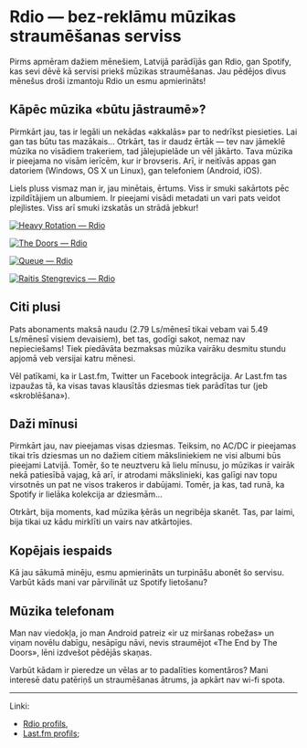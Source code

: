 # Rdio — bez-reklāmu mūzikas straumēšanas serviss

Pirms apmēram dažiem mēnešiem, Latvijā parādījās gan Rdio, gan Spotify, kas sevi dēvē kā servisi priekš mūzikas straumēšanas. Jau pēdējos divus mēnešus droši izmantoju Rdio un esmu apmierināts!

## Kāpēc mūzika «būtu jāstraumē»?

Pirmkārt jau, tas ir legāli un nekādas «akkalās» par to nedrīkst piesieties. Lai gan tas būtu tas mazākais... Otrkārt, tas ir daudz ērtāk — tev nav jāmeklē mūzika no visādiem trakeriem, tad jālejupielāde un vēl jākārto. Tava mūzika ir pieejama no visām ierīcēm, kur ir brovseris. Arī, ir neitīvās appas gan datoriem (Windows, OS X un Linux), gan telefoniem (Android, iOS).

Liels pluss vismaz man ir, jau minētais, ērtums. Viss ir smuki sakārtots pēc izpildītājiem un albumiem. Ir pieejami visādi metadati un vari pats veidot plejlistes. Viss arī smuki izskatās un strādā jebkur!

[![Heavy Rotation — Rdio](http://i.imgur.com/FREfLyU.jpg)](http://i.imgur.com/FREfLyU.jpg "Heavy Rotation — Rdio")

[![The Doors — Rdio](http://i.imgur.com/8ljd6Wq.jpg)](http://i.imgur.com/8ljd6Wq.jpg "The Doors — Rdio")

[![Queue — Rdio](http://i.imgur.com/PoeoC3z.jpg)](http://i.imgur.com/PoeoC3z.jpg "Queue — Rdio")

[![Raitis Stengrevics — Rdio](http://i.imgur.com/WLCK5R6.jpg)](http://i.imgur.com/WLCK5R6.jpg "Raitis Stengrevics — Rdio")

## Citi plusi

Pats abonaments maksā naudu (2.79 Ls/mēnesī tikai vebam vai 5.49 Ls/mēnesī visiem devaisiem), bet tas, godīgi sakot, nemaz nav nepieciešams! Tiek piedāvāta bezmaksas mūzika vairāku desmitu stundu apjomā veb versijai katru mēnesi.

Vēl patīkami, ka ir Last.fm, Twitter un Facebook integrācija. Ar Last.fm tas izpaužas tā, ka visas tavas klausītās dziesmas tiek parādītas tur (jeb «skroblēšana»).

## Daži mīnusi

Pirmkārt jau, nav pieejamas visas dziesmas. Teiksim, no AC/DC ir pieejamas tikai trīs dziesmas un no dažiem citiem māksliniekiem ne visi albumi būs pieejami Latvijā. Tomēr, šo te neuztveru kā lielu mīnusu, jo mūzikas ir vairāk nekā patiesībā vajag, kā arī, ir atrodami mākslinieki, kas galīgi nav topu virsotnēs un pat ne visos trakeros ir dabūjami. Tomēr, ja kas, tad runā, ka Spotify ir lielāka kolekcija ar dziesmām...

Otrkārt, bija moments, kad mūzika ķērās un negribēja skanēt. Tas, par laimi, bija tikai uz kādu mirklīti un vairs nav atkārtojies.

## Kopējais iespaids

Kā jau sākumā minēju, esmu apmierināts un turpināšu abonēt šo servisu. Varbūt kāds mani var pārvilināt uz Spotify lietošanu?

## Mūzika telefonam

Man nav viedokļa, jo man Android patreiz «ir uz miršanas robežas» un viņam novēlu dabīgu, nesāpīgu nāvi, nevis straumējot «The End by The Doors», lēni izdvešot pēdējās skaņas.

Varbūt kādam ir pieredze un vēlas ar to padalīties komentāros? Mani interesē datu patēriņš un straumēšanas ātrums, ja apkārt nav wi-fi spota.

***

Linki:

* [Rdio profils](http://www.rdio.com/people/daGrevis/ "Raitis Stengrevics — Rdio"),
* [Last.fm profils](http://www.last.fm/user/daGrevis "daGrevis’s Music Profile – Users at Last.fm");